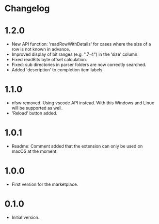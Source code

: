# Changelog

# 1.2.0
- New API function: 'readRowWithDetails' for cases where the size of a row is not known in advance.
- Improved display of bit ranges (e.g. ".7-4") in the 'size' column.
- Fixed readBits byte offset calculation.
- Fixed: sub directories in parser folders are now correctly searched.
- Added 'description' to completion item labels.

# 1.1.0
- nfsw removed. Using vscode API instead. With this Windows and Linux will be supported as well.
- 'Reload' button added.

# 1.0.1
- Readme: Comment added that the extension can only be used on macOS at the moment.

# 1.0.0
- First version for the marketplace.

# 0.1.0
- Initial version.
